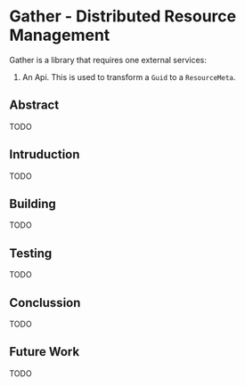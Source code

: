 # Gather - Distributed Resource Management

Gather is a library that requires one external services:
1. An Api. This is used to transform a `Guid` to a `ResourceMeta`.

## Abstract

TODO

## Intruduction

TODO

## Building

TODO

## Testing

TODO

## Conclussion

TODO

## Future Work

TODO
